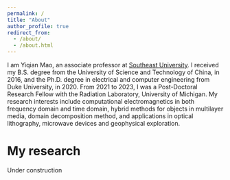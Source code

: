 ```yaml
---
permalink: /
title: "About"
author_profile: true
redirect_from: 
  - /about/
  - /about.html
---
```


I am Yiqian Mao, an associate professor at [Southeast University](https://www.seu.edu.cn/). I received my B.S. degree from the University of Science and Technology of China, in 2016, and the Ph.D. degree in electrical and computer engineering from Duke University, in 2020. From 2021 to 2023, I was a Post-Doctoral Research Fellow with the Radiation Laboratory, University of Michigan. My research interests include computational electromagnetics in both frequency domain and time domain, hybrid methods for objects in multilayer media, domain decomposition method, and applications in optical lithography, microwave devices and geophysical exploration.


My research
======
Under construction
